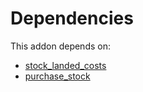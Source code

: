 # Dependencies

This addon depends on:

- [stock_landed_costs](https://github.com/bringout/oca-ocb-warehouse/tree/9281cf64e8c89d4224a778a2e3c7eefc255a1add/odoo-bringout-oca-ocb-stock_landed_costs)
- [purchase_stock](https://github.com/bringout/oca-ocb-warehouse/tree/9281cf64e8c89d4224a778a2e3c7eefc255a1add/odoo-bringout-oca-ocb-purchase_stock)

